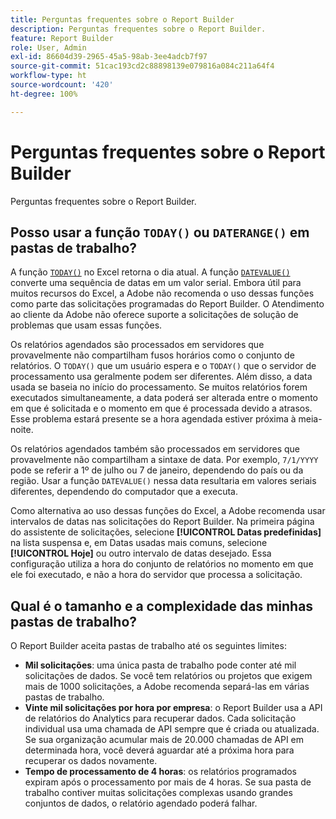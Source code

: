 ```yaml
---
title: Perguntas frequentes sobre o Report Builder
description: Perguntas frequentes sobre o Report Builder.
feature: Report Builder
role: User, Admin
exl-id: 86604d39-2965-45a5-98ab-3ee4adcb7f97
source-git-commit: 51cac193cd2c88898139e079816a084c211a64f4
workflow-type: ht
source-wordcount: '420'
ht-degree: 100%

---
```


# Perguntas frequentes sobre o Report Builder

Perguntas frequentes sobre o Report Builder.

## Posso usar a função `TODAY()` ou `DATERANGE()` em pastas de trabalho?

A função [`TODAY()`](https://support.microsoft.com/pt-BR/office/today-function-5eb3078d-a82c-4736-8930-2f51a028fdd9) no Excel retorna o dia atual. A função [`DATEVALUE()`](https://support.microsoft.com/pt-BR/office/datevalue-function-df8b07d4-7761-4a93-bc33-b7471bbff252) converte uma sequência de datas em um valor serial. Embora útil para muitos recursos do Excel, a Adobe não recomenda o uso dessas funções como parte das solicitações programadas do Report Builder. O Atendimento ao cliente da Adobe não oferece suporte a solicitações de solução de problemas que usam essas funções.

Os relatórios agendados são processados em servidores que provavelmente não compartilham fusos horários como o conjunto de relatórios. O `TODAY()` que um usuário espera e o `TODAY()` que o servidor de processamento usa geralmente podem ser diferentes. Além disso, a data usada se baseia no início do processamento. Se muitos relatórios forem executados simultaneamente, a data poderá ser alterada entre o momento em que é solicitada e o momento em que é processada devido a atrasos. Esse problema estará presente se a hora agendada estiver próxima à meia-noite.

Os relatórios agendados também são processados em servidores que provavelmente não compartilham a sintaxe de data. Por exemplo, `7/1/YYYY` pode se referir a 1º de julho ou 7 de janeiro, dependendo do país ou da região. Usar a função `DATEVALUE()` nessa data resultaria em valores seriais diferentes, dependendo do computador que a executa.

Como alternativa ao uso dessas funções do Excel, a Adobe recomenda usar intervalos de datas nas solicitações do Report Builder. Na primeira página do assistente de solicitações, selecione **[!UICONTROL Datas predefinidas]** na lista suspensa e, em Datas usadas mais comuns, selecione **[!UICONTROL Hoje]** ou outro intervalo de datas desejado. Essa configuração utiliza a hora do conjunto de relatórios no momento em que ele foi executado, e não a hora do servidor que processa a solicitação.

## Qual é o tamanho e a complexidade das minhas pastas de trabalho?

O Report Builder aceita pastas de trabalho até os seguintes limites:

* **Mil solicitações**: uma única pasta de trabalho pode conter até mil solicitações de dados. Se você tem relatórios ou projetos que exigem mais de 1000 solicitações, a Adobe recomenda separá-las em várias pastas de trabalho.
* **Vinte mil solicitações por hora por empresa**: o Report Builder usa a API de relatórios do Analytics para recuperar dados. Cada solicitação individual usa uma chamada de API sempre que é criada ou atualizada. Se sua organização acumular mais de 20.000 chamadas de API em determinada hora, você deverá aguardar até a próxima hora para recuperar os dados novamente.
* **Tempo de processamento de 4 horas**: os relatórios programados expiram após o processamento por mais de 4 horas. Se sua pasta de trabalho contiver muitas solicitações complexas usando grandes conjuntos de dados, o relatório agendado poderá falhar.
